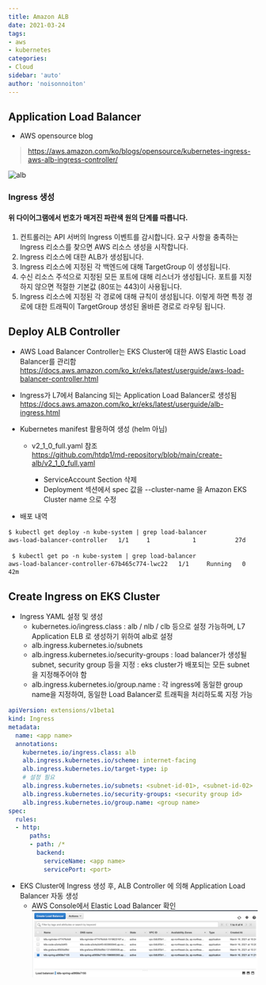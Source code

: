 ```yaml
---
title: Amazon ALB
date: 2021-03-24
tags:
- aws
- kubernetes
categories: 
- Cloud
sidebar: 'auto'
author: 'noisonnoiton'
---
```


## Application Load Balancer 

- AWS opensource blog
> <https://aws.amazon.com/ko/blogs/opensource/kubernetes-ingress-aws-alb-ingress-controller/>

<img src="https://d2908q01vomqb2.cloudfront.net/ca3512f4dfa95a03169c5a670a4c91a19b3077b4/2018/11/20/image1-1.png" width="800px" height="550px" title="alb" alt="alb"></img><br/>

### Ingress 생성
#### 위 다이어그램에서 번호가 매겨진 파란색 원의 단계를 따릅니다.

1. 컨트롤러는 API 서버의 Ingress 이벤트를 감시합니다. 요구 사항을 충족하는 Ingress 리소스를 찾으면 AWS 리소스 생성을 시작합니다.
2. Ingress 리소스에 대한 ALB가 생성됩니다.
3. Ingress 리소스에 지정된 각 백엔드에 대해 TargetGroup 이 생성됩니다.
4. 수신 리소스 주석으로 지정된 모든 포트에 대해 리스너가 생성됩니다. 포트를 지정하지 않으면 적절한 기본값 (80또는 443)이 사용됩니다.
5. Ingress 리소스에 지정된 각 경로에 대해 규칙이 생성됩니다. 이렇게 하면 특정 경로에 대한 트래픽이 TargetGroup 생성된 올바른 경로로 라우팅 됩니다.


## Deploy ALB Controller
- AWS Load Balancer Controller는 EKS Cluster에 대한 AWS Elastic Load Balancer를 관리함
<https://docs.aws.amazon.com/ko_kr/eks/latest/userguide/aws-load-balancer-controller.html>
- Ingress가 L7에서 Balancing 되는 Application Load Balancer로 생성됨
<https://docs.aws.amazon.com/ko_kr/eks/latest/userguide/alb-ingress.html>

- Kubernetes manifest 활용하여 생성 (helm 아님)
  - v2_1_0_full.yaml 참조  
  <https://github.com/htdp1/md-repository/blob/main/create-alb/v2_1_0_full.yaml>

    - ServiceAccount Section 삭제
    - Deployment 섹션에서 spec 값을 --cluster-name 을 Amazon EKS Cluster name 으로 수정

- 배포 내역
```
$ kubectl get deploy -n kube-system | grep load-balancer
aws-load-balancer-controller   1/1     1            1           27d

 $ kubectl get po -n kube-system | grep load-balancer
aws-load-balancer-controller-67b465c774-lwc22   1/1     Running   0          42m
```

## Create Ingress on EKS Cluster
- Ingress YAML 설정 및 생성
  - kubernetes.io/ingress.class
  : alb / nlb / clb 등으로 설정 가능하며, L7 Application ELB 로 생성하기 위하여 alb로 설정
  - alb.ingress.kubernetes.io/subnets
  - alb.ingress.kubernetes.io/security-groups
  : load balancer가 생성될 subnet, security group 등을 지정
  : eks cluster가 배포되는 모든 subnet 을 지정해주어야 함
  - alb.ingress.kubernetes.io/group.name
  : 각 ingress에 동일한 group name을 지정하여, 동일한 Load Balancer로 트래픽을 처리하도록 지정 가능

```yml
apiVersion: extensions/v1beta1
kind: Ingress
metadata:
  name: <app name>
  annotations:
    kubernetes.io/ingress.class: alb
    alb.ingress.kubernetes.io/scheme: internet-facing
    alb.ingress.kubernetes.io/target-type: ip
    # 설정 필요
    alb.ingress.kubernetes.io/subnets: <subnet-id-01>, <subnet-id-02>
    alb.ingress.kubernetes.io/security-groups: <security group id>
    alb.ingress.kubernetes.io/group.name: <group name>
spec:
  rules:
  - http:
      paths:
      - path: /*
        backend:
          serviceName: <app name>
          servicePort: <port>
```

- EKS Cluster에 Ingress 생성 후, ALB Controller 에 의해 Application Load Balancer 자동 생성
  - AWS Console에서 Elastic Load Balancer 확인
![](./images/alb-console-view.png)
